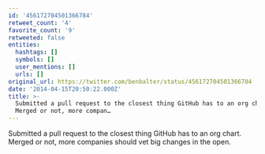 ```yaml
---
id: '456172704501366784'
retweet_count: '4'
favorite_count: '9'
retweeted: false
entities:
  hashtags: []
  symbols: []
  user_mentions: []
  urls: []
original_url: https://twitter.com/benbalter/status/456172704501366784
date: '2014-04-15T20:50:22.000Z'
title: >-
  Submitted a pull request to the closest thing GitHub has to an org chart.
  Merged or not, more compan…
---
```


Submitted a pull request to the closest thing GitHub has to an org chart. Merged or not, more companies should vet big changes in the open.